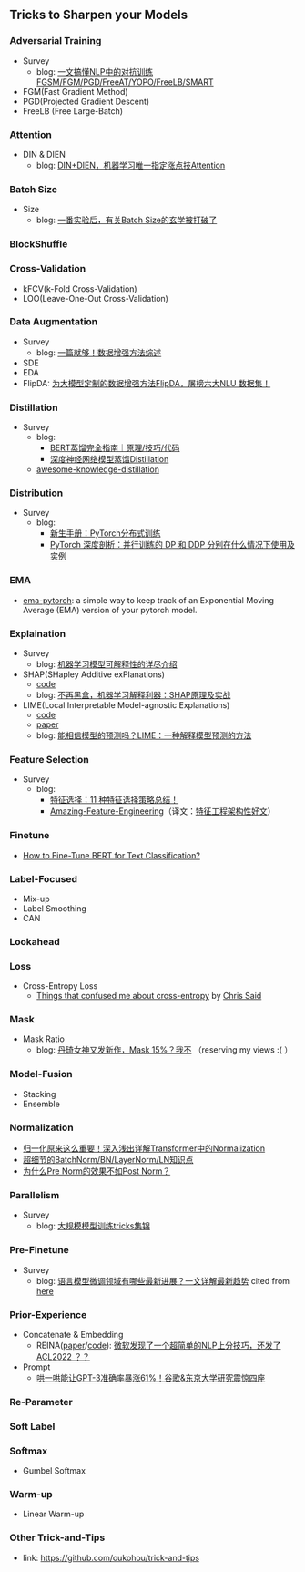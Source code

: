 ## **Tricks to Sharpen your Models**


### Adversarial Training
  * Survey
    - blog: [一文搞懂NLP中的对抗训练FGSM/FGM/PGD/FreeAT/YOPO/FreeLB/SMART](https://zhuanlan.zhihu.com/p/103593948)
  * FGM(Fast Gradient Method)
  * PGD(Projected Gradient Descent)
  * FreeLB (Free Large-Batch)

### Attention
  * DIN & DIEN
    - blog: [DIN+DIEN，机器学习唯一指定涨点技Attention](https://mp.weixin.qq.com/s/oRoy82I_8S7uvMToMouIeQ)

### Batch Size
  * Size
    - blog: [一番实验后，有关Batch Size的玄学被打破了](https://mp.weixin.qq.com/s/eMxxpPwRYSeYy9suUSX_gQ)

### BlockShuffle

### Cross-Validation
  * kFCV(k-Fold Cross-Validation)
  * LOO(Leave-One-Out Cross-Validation)

### Data Augmentation
  * Survey
    - blog: [一篇就够！数据增强方法综述](https://mp.weixin.qq.com/s/HPItY9xXJcOZWisBGOrkSw)
  * SDE
  * EDA
  * FlipDA: [为大模型定制的数据增强方法FlipDA，屠榜六大NLU 数据集！](https://mp.weixin.qq.com/s/EcC8naSuNrTNQf0Es32YHQ)

### Distillation
  * Survey
    - blog: 
      - [BERT蒸馏完全指南｜原理/技巧/代码](https://mp.weixin.qq.com/s/tKfHq49heakvjM0EVQPgHw)
      - [深度神经网络模型蒸馏Distillation](https://zhuanlan.zhihu.com/p/71986772)
    - [awesome-knowledge-distillation](https://github.com/dkozlov/awesome-knowledge-distillation)

### Distribution
  * Survey
    - blog:
      - [新生手册：PyTorch分布式训练](https://mp.weixin.qq.com/s/dovriJnogKp1rIg6YZG2dw)
      - [PyTorch 深度剖析：并行训练的 DP 和 DDP 分别在什么情况下使用及实例](https://blog.csdn.net/God_WeiYang/article/details/125289149)

### EMA
  * [ema-pytorch](https://github.com/lucidrains/ema-pytorch): a simple way to keep track of an Exponential Moving Average (EMA) version of your pytorch model.

### Explaination
  * Survey
    - blog: [机器学习模型可解释性的详尽介绍](https://www.jiqizhixin.com/articles/2019-10-30-9)
  * SHAP(SHapley Additive exPlanations)
    - [code](https://github.com/slundberg/shap)
    - blog: [不再黑盒，机器学习解释利器：SHAP原理及实战](https://zhuanlan.zhihu.com/p/106320452)
  * LIME(Local Interpretable Model-agnostic Explanations)
    - [code](https://github.com/marcotcr/lime)
    - [paper](https://arxiv.org/abs/1602.04938)
    - blog: [能相信模型的预测吗？LIME：一种解释模型预测的方法](https://www.jiqizhixin.com/articles/2016-08-22-6)

### Feature Selection
  * Survey
    - blog: 
      - [特征选择：11 种特征选择策略总结！](https://mp.weixin.qq.com/s/BhCfPkJexi-DCLpwYwY6YA)
      - [Amazing-Feature-Engineering](https://github.com/ashishpatel26/Amazing-Feature-Engineering)（译文：[特征工程架构性好文](https://mp.weixin.qq.com/s/j1ofgcZ_Wcnn4ehbPnKM8w)）

### Finetune
  * [How to Fine-Tune BERT for Text Classification?](https://arxiv.org/abs/1905.05583?context=cs.CL)

### Label-Focused
  * Mix-up
  * Label Smoothing
  * CAN

### Lookahead

### Loss
  * Cross-Entropy Loss
    - [Things that confused me about cross-entropy](https://chris-said.io/2020/12/26/two-things-that-confused-me-about-cross-entropy/) by [Chris Said](https://chris-said.io/)

### Mask
  * Mask Ratio
    - blog: [丹琦女神又发新作，Mask 15%？我不](https://mp.weixin.qq.com/s/6bCwBy5_72Hl7-xr3hSZMA) （reserving my views :( ）

### Model-Fusion
  * Stacking
  * Ensemble

### Normalization
  * [归一化原来这么重要！深入浅出详解Transformer中的Normalization](https://mp.weixin.qq.com/s/n_twT43ZmQrkBKkAxOKa-Q)
  * [超细节的BatchNorm/BN/LayerNorm/LN知识点](https://mp.weixin.qq.com/s/rvs82W91jDPGyhcC_9PlLw)
  * [为什么Pre Norm的效果不如Post Norm？](https://mp.weixin.qq.com/s/kJnZpfYUIJRnLAUEuRQGsA)

### Parallelism
  * Survey
    - blog: [大规模模型训练tricks集锦](https://mp.weixin.qq.com/s/p99u10YOODDmZQPN0lc03w)

### Pre-Finetune
  * Survey
    - blog: [语言模型微调领域有哪些最新进展？一文详解最新趋势](https://mp.weixin.qq.com/s/XVZSAxaWM30t9rOeXYM03A) cited from [here](https://ruder.io/recent-advances-lm-fine-tuning/)

### Prior-Experience
  * Concatenate & Embedding
    - REINA([paper](https://arxiv.org/abs/2203.08773)/[code](https://github.com/microsoft/REINA)): [微软发现了一个超简单的NLP上分技巧，还发了ACL2022 ？？](https://mp.weixin.qq.com/s/koUKcfIozcl2zYeVzGj9wA)
  * Prompt
    - [哄一哄能让GPT-3准确率暴涨61%！谷歌&东京大学研究震惊四座](https://mp.weixin.qq.com/s/jDqaL6d2UCeY_8usXszkJg)

### Re-Parameter

### Soft Label

### Softmax
  * Gumbel Softmax

### Warm-up
  * Linear Warm-up

### Other Trick-and-Tips
  * link: https://github.com/oukohou/trick-and-tips
